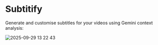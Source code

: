 # Subtitify

Generate and customise subtitles for your videos using Gemini context analysis:

![2025-09-29 13 22 43](https://github.com/user-attachments/assets/0a8cd545-82cc-4dfc-9775-4a1ef6f0edb9)
